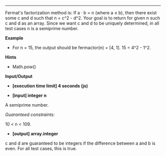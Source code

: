 ---

Fermat's factorization method is:
If a · b = n (where a ≤ b), then there exist some c and d such that n = c^2 - d^2.
Your goal is to return for given n such c and d as an array.
Since we want c and d to be uniquely determined, in all test cases n is a semiprime number.

**Example**

- For n = 15, the output should be
  fermactor(n) = [4, 1].
  15 = 4^2 - 1^2.

**Hints**

- Math.pow()

**Input/Output**

- **[execution time limit] 4 seconds (js)**

- **[input] integer n**

A semiprime number.

_Guaranteed constraints:_

10 < n < 109.

- **[output] array.integer**

c and d are guaranteed to be integers if the difference between a and b is even. For all test cases, this is true.
